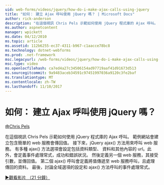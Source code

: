 ```yaml
---
uid: web-forms/videos/jquery/how-do-i-make-ajax-calls-using-jquery
title: "如何： 建立 Ajax 呼叫使用 jQuery 嗎？ | Microsoft Docs"
author: rick-anderson
description: "在這個視訊 Chris Pels 示範如何使用 jQuery 程式庫的 Ajax 呼叫。 範例網站會建立包含簡單的 web 服務會傳回..."
ms.author: aspnetcontent
manager: wpickett
ms.date: 04/12/2010
ms.topic: article
ms.assetid: 112b6255-ec37-4311-b967-c1aacce78bc8
ms.technology: dotnet-webforms
ms.prod: .net-framework
msc.legacyurl: /web-forms/videos/jquery/how-do-i-make-ajax-calls-using-jquery
msc.type: video
ms.openlocfilehash: ca7ed4a27c34506154ad97719aaf41d91673d513
ms.sourcegitcommit: 9a9483aceb34591c97451997036a9120c3fe2baf
ms.translationtype: MT
ms.contentlocale: zh-TW
ms.lasthandoff: 11/10/2017
---
```

<a name="how-do-i-make-ajax-calls-using-jquery"></a>如何： 建立 Ajax 呼叫使用 jQuery 嗎？
====================
由[Chris Pels](https://twitter.com/chrispels)

在這個視訊 Chris Pels 示範如何使用 jQuery 程式庫的 Ajax 呼叫。 範例網站會建立包含簡單的 web 服務會傳回值。 接下來，jQuery ajax() 方法用來呼叫 web 服務。 有多種 ajax() 方法選項會設定包括資料類型、 資料和其他內容的 url。此外，會定義事件處理常式，成功和錯誤狀況。 然後定義另一個 web 服務，其接受引數，並傳回值。 第二個 ajax() 呼叫會定義將值傳遞至 web 服務呼叫，且處理傳回的資料。 最後，討論全域選項的設定和 ajax() 方法呼叫的事件處理常式。

[&#9654;觀看影片 （21 分鐘）](https://channel9.msdn.com/Blogs/ASP-NET-Site-Videos/how-do-i-make-ajax-calls-using-jquery)
